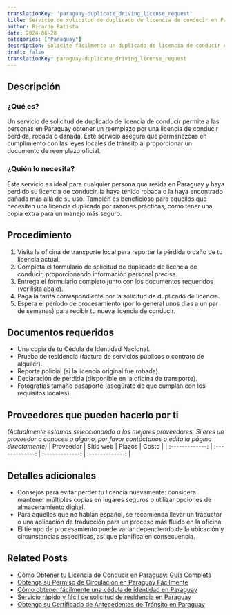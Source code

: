 ```yaml
---
translationKey: 'paraguay-duplicate_driving_license_request'
title: Servicio de solicitud de duplicado de licencia de conducir en Paraguay
author: Ricardo Batista
date: 2024-06-28
categories: ["Paraguay"]
description: Solicite fácilmente un duplicado de licencia de conducir en Paraguay con una guía paso a paso y lista de documentos requeridos.
draft: false
translationKey: paraguay-duplicate_driving_license_request
---
```


## Descripción
### ¿Qué es?
Un servicio de solicitud de duplicado de licencia de conducir permite a las personas en Paraguay obtener un reemplazo por una licencia de conducir perdida, robada o dañada. Este servicio asegura que permanezcas en cumplimiento con las leyes locales de tránsito al proporcionar un documento de reemplazo oficial.

### ¿Quién lo necesita?
Este servicio es ideal para cualquier persona que resida en Paraguay y haya perdido su licencia de conducir, la haya tenido robada o la haya encontrado dañada más allá de su uso. También es beneficioso para aquellos que necesiten una licencia duplicada por razones prácticas, como tener una copia extra para un manejo más seguro.

## Procedimiento

1. Visita la oficina de transporte local para reportar la pérdida o daño de tu licencia actual.
2. Completa el formulario de solicitud de duplicado de licencia de conducir, proporcionando información personal precisa.
3. Entrega el formulario completo junto con los documentos requeridos (ver lista abajo).
4. Paga la tarifa correspondiente por la solicitud de duplicado de licencia.
5. Espera el período de procesamiento (por lo general unos días a un par de semanas) para recibir tu nueva licencia de conducir.

## Documentos requeridos

- Una copia de tu Cédula de Identidad Nacional.
- Prueba de residencia (factura de servicios públicos o contrato de alquiler).
- Reporte policial (si la licencia original fue robada).
- Declaración de pérdida (disponible en la oficina de transporte).
- Fotografías tamaño pasaporte (asegúrate de que cumplan con los requisitos locales).

## Proveedores que pueden hacerlo por ti
_(Actualmente estamos seleccionando a los mejores proveedores. Si eres un proveedor o conoces a alguno, por favor contáctanos o edita la página directamente)_
| Proveedor       |     Sitio web    |     Plazos       |       Costo     |
| :-------------: | :-------------: |  :-------------: | :-------------: |

## Detalles adicionales

- Consejos para evitar perder tu licencia nuevamente: considera mantener múltiples copias en lugares seguros o utilizar opciones de almacenamiento digital.
- Para aquellos que no hablan español, se recomienda llevar un traductor o una aplicación de traducción para un proceso más fluido en la oficina.
- El tiempo de procesamiento puede variar dependiendo de la ubicación y circunstancias específicas, así que planifica en consecuencia.


## Related Posts

- [Cómo Obtener tu Licencia de Conducir en Paraguay: Guía Completa](https://tramitit.com/es/guides/paraguay/licencia_de_conducir/)
- [Obtenga su Permiso de Circulación en Paraguay Fácilmente](https://tramitit.com/es/guides/paraguay/permiso_de_circulación/)
- [Cómo obtener fácilmente una cédula de identidad en Paraguay](https://tramitit.com/es/guides/paraguay/cédula_de_identidad/)
- [Servicio rápido y fácil de solicitud de residencia en Paraguay](https://tramitit.com/es/guides/paraguay/solicitud_de_residencia/)
- [Obtenga su Certificado de Antecedentes de Tránsito en Paraguay](https://tramitit.com/es/guides/paraguay/certificado_de_antecedentes_de_tránsito/)